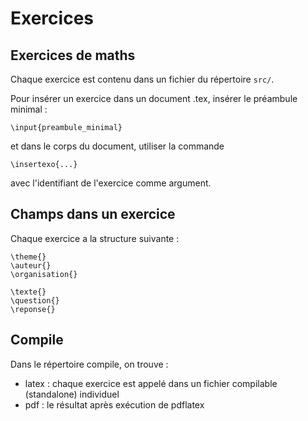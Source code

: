 # Exercices
## Exercices de maths
Chaque exercice est contenu dans un fichier du répertoire ```src/```.

Pour insérer un exercice dans un document .tex, insérer le préambule minimal : 

```\input{preambule_minimal}```

et dans le corps du document, utiliser la commande

```\insertexo{...}```

avec l'identifiant de l'exercice comme argument. 

## Champs dans un exercice
Chaque exercice a la structure suivante : 

```\titre{}
\theme{}
\auteur{}
\organisation{}

\texte{}
\question{}
\reponse{}
```
## Compile
Dans le répertoire compile, on trouve :
- latex : chaque exercice est appelé dans un fichier compilable (standalone) individuel
- pdf : le résultat après exécution de pdflatex
